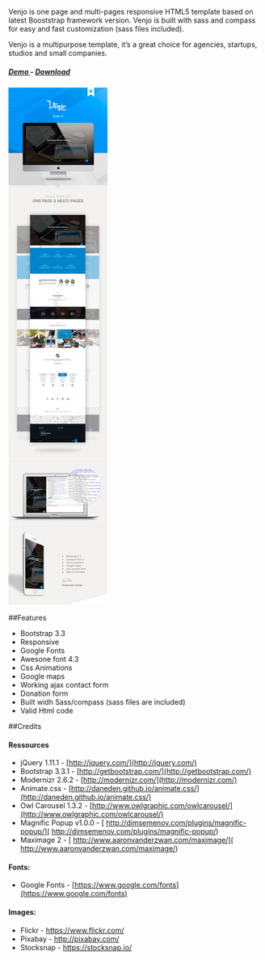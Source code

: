 

Venjo is one page and multi-pages responsive HTML5 template based on latest Booststrap framework version. Venjo is built with sass and compass for easy and fast customization (sass files included).

Venjo is a multipurpose template, it’s a great choice for agencies, startups, studios and small companies.

##### [ Demo ](http://demo.ouarmedia.com/venjo/1.0/) - [ Download ](https://github.com/farouk2u/venjo/archive/v1.0.zip)

![Venjo screenshot](/screenshot.jpg?raw=true "Venjo screenshot")


##Features
- Bootstrap 3.3 
- Responsive 
- Google Fonts 
- Awesone font 4.3 
- Css Animations 
- Google maps 
- Working ajax contact form 
- Donation form 
- Built widh Sass/compass  (sass files are included)
- Valid Html code

##Credits
#### Ressources

- jQuery 1.11.1 - [http://jquery.com/](http://jquery.com/) 
- Bootstrap 3.3.1  - [http://getbootstrap.com/](http://getbootstrap.com/) 
- Modernizr 2.6.2 - [http://modernizr.com/](http://modernizr.com/) 
- Animate.css - [http://daneden.github.io/animate.css/](http://daneden.github.io/animate.css/) 
- Owl Carousel 1.3.2 - [http://www.owlgraphic.com/owlcarousel/](http://www.owlgraphic.com/owlcarousel/) 
- Magnific Popup v1.0.0 - [ http://dimsemenov.com/plugins/magnific-popup/]( http://dimsemenov.com/plugins/magnific-popup/) 
- Maximage 2 - [ http://www.aaronvanderzwan.com/maximage/]( http://www.aaronvanderzwan.com/maximage/)

#### Fonts:
- Google Fonts - [https://www.google.com/fonts](https://www.google.com/fonts)

#### Images:
- Flickr -  https://www.flickr.com/
- Pixabay - http://pixabay.com/
- Stocksnap - https://stocksnap.io/

